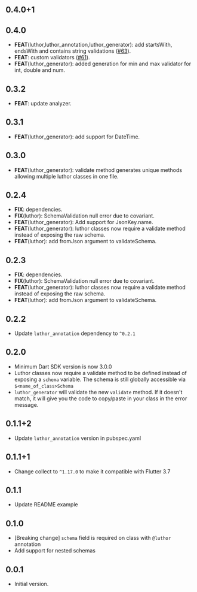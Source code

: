 ## 0.4.0+1

## 0.4.0

 - **FEAT**(luthor,luthor_annotation,luthor_generator): add startsWith, endsWith and contains string validations ([#63](https://github.com/exaby73/luthor/issues/63)).
 - **FEAT**: custom validators ([#61](https://github.com/exaby73/luthor/issues/61)).
 - **FEAT**(luthor_generator): added generation for min and max validator for int, double and num.

## 0.3.2

 - **FEAT**: update analyzer.

## 0.3.1

 - **FEAT**(luthor_generator): add support for DateTime.

## 0.3.0

 - **FEAT**(luthor_generator): validate method generates unique methods allowing multiple luthor classes in one file.

## 0.2.4

 - **FIX**: dependencies.
 - **FIX**(luthor): SchemaValidation null error due to covariant.
 - **FEAT**(luthor_generator): Add support for JsonKey.name.
 - **FEAT**(luthor_generator): luthor classes now require a validate method instead of exposing the raw schema.
 - **FEAT**(luthor): add fromJson argument to validateSchema.

## 0.2.3

 - **FIX**: dependencies.
 - **FIX**(luthor): SchemaValidation null error due to covariant.
 - **FEAT**(luthor_generator): luthor classes now require a validate method instead of exposing the raw schema.
 - **FEAT**(luthor): add fromJson argument to validateSchema.

## 0.2.2

- Update `luthor_annotation` dependency to `^0.2.1`

## 0.2.0

- Minimum Dart SDK version is now 3.0.0
- Luthor classes now require a validate method to be defined instead of exposing a `schema` variable. The schema is still globally accessible via `$<name_of_class>Schema`
- `luthor_generator` will validate the new `validate` method. If it doesn't match, it will give you the code to copy/paste in your class in the error message.

## 0.1.1+2

- Update `luthor_annotation` version in pubspec.yaml

## 0.1.1+1

- Change collect to `^1.17.0` to make it compatible with Flutter 3.7

## 0.1.1

- Update README example

## 0.1.0

- [Breaking change] `schema` field is required on class with `@luthor` annotation
- Add support for nested schemas

## 0.0.1

- Initial version.

